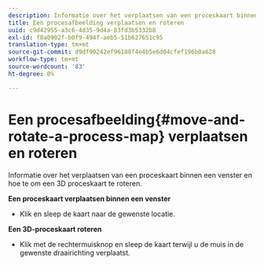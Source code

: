 ```yaml
---
description: Informatie over het verplaatsen van een proceskaart binnen een venster en hoe te om een 3D proceskaart te roteren.
title: Een procesafbeelding verplaatsen en roteren
uuid: c9d42955-a3c6-4d35-9d4a-83fd3b5332b8
exl-id: f8a0902f-b0f9-494f-aeb5-51b627651c95
translation-type: tm+mt
source-git-commit: d9df90242ef96188f4e4b5e6d04cfef196b0a628
workflow-type: tm+mt
source-wordcount: '83'
ht-degree: 0%

---
```


# Een procesafbeelding{#move-and-rotate-a-process-map} verplaatsen en roteren

Informatie over het verplaatsen van een proceskaart binnen een venster en hoe te om een 3D proceskaart te roteren.

**Een proceskaart verplaatsen binnen een venster**

* Klik en sleep de kaart naar de gewenste locatie.

**Een 3D-proceskaart roteren**

* Klik met de rechtermuisknop en sleep de kaart terwijl u de muis in de gewenste draairichting verplaatst.
